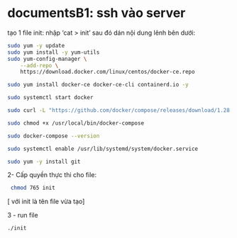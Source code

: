 # documentsB1: ssh vào server
tạo 1 file init: nhập ‘cat > init’ sau đó dán nội dung lênh bên dưới:

```sh
sudo yum -y update
sudo yum install -y yum-utils
sudo yum-config-manager \
    --add-repo \
    https://download.docker.com/linux/centos/docker-ce.repo

sudo yum install docker-ce docker-ce-cli containerd.io -y

sudo systemctl start docker

sudo curl -L "https://github.com/docker/compose/releases/download/1.28.6/docker-compose-$(uname -s)-$(uname -m)" -o /usr/local/bin/docker-compose

sudo chmod +x /usr/local/bin/docker-compose

sudo docker-compose --version

sudo systemctl enable /usr/lib/systemd/system/docker.service

sudo yum -y install git

```



2- Cấp quyền thực thi cho file:

```sh
 chmod 765 init 
```

[ với init là tên file vừa tạo]

3 - run file

```sh
./init
```
